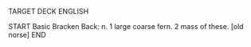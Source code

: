 TARGET DECK
ENGLISH

START
Basic
Bracken
Back: n. 1 large coarse fern. 2 mass of these. [old norse]
END
